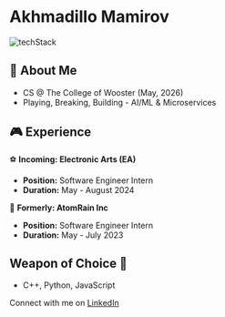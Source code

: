 # Akhmadillo Mamirov
![techStack](https://github.com/akhmadmamirov/akhmadmamirov/assets/105142060/04914f33-870e-4fd1-9913-be4aff89f716)

## 🐳 About Me
- CS @ The College of Wooster (May, 2026)
- Playing, Breaking, Building - AI/ML & Microservices
  
## 🎮 Experience

⚽ **Incoming: Electronic Arts (EA)**
   - **Position:** Software Engineer Intern
   - **Duration:** May - August 2024

🌟 **Formerly: AtomRain Inc**
   - **Position:** Software Engineer Intern
   - **Duration:** May - July 2023

## Weapon of Choice 🔫
- C++, Python, JavaScript 

Connect with me on [LinkedIn](https://www.linkedin.com/in/akhmadillomamirov/)
